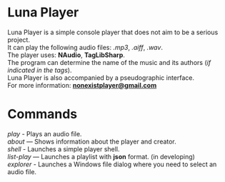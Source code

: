 # Luna Player
Luna Player is a simple console player that does not aim to be a serious project.  
It can play the following audio files: *.mp3*, *.aiff*, *.wav*.  
The player uses: **NAudio**, **TagLibSharp**.  
The program can determine the name of the music and its authors (*if indicated in the tags*).  
Luna Player is also accompanied by a pseudographic interface.  
For more information: [**nonexistplayer@gmail.com**](https://mail.google.com/mail/?view=cm&fs=1&tf=1&to=nonexistplayer@gmail.com)
# Commands
*play* - Plays an audio file.  
*about* — Shows information about the player and creator.  
*shell* - Launches a simple player shell.  
*list-play* — Launches a playlist with **json** format. (in developing)  
*explorer* - Launches a Windows file dialog where you need to select an audio file.
